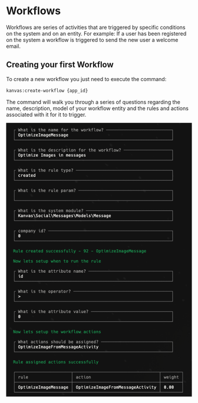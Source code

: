 # Workflows

Workflows are series of activities that are triggered by specific conditions on the system and on an entity. For example: If a user has been registered on the system a workflow is triggered to send the new user a welcome email.

## Creating your first Workflow

To create a new workflow you just need to execute the command:

```bash
kanvas:create-workflow {app_id}
```

The command will walk you through a series of questions regarding the name, description, model of your workflow entity and the rules and actions associated with it for it to trigger.

![workflow_command_ui.png](./resources/workflow_command_ui.png)